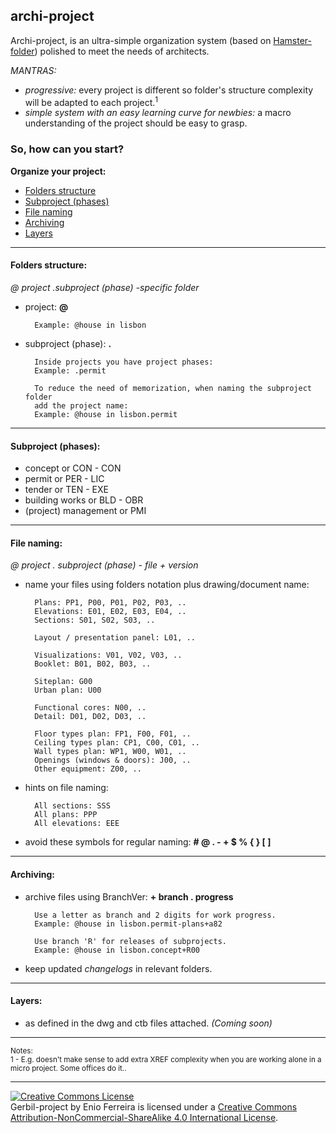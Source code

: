 archi-project
--------------

Archi-project, is an ultra-simple organization system (based on [Hamster-folder](https://github.com/slownews/hamster-system#hamster-folder)) polished to meet the needs of architects.

*MANTRAS:*

- *progressive:* every project is different so folder's structure complexity will be adapted to each project.<sup>1</sup>
- *simple system with an easy learning curve for newbies:* a macro understanding of the project should be easy to grasp.

### So, how can you start?

**Organize your project:**

- [Folders structure](#folders-structure)
- [Subproject (phases)](#subproject-phases)
- [File naming](#file-naming)
- [Archiving](#archiving)
- [Layers](#layers)

---
#### Folders structure:

*@ project .subproject (phase) -specific folder*

- project: **@**

        Example: @house in lisbon

- subproject (phase): **.**

    	Inside projects you have project phases:
        Example: .permit

        To reduce the need of memorization, when naming the subproject folder
        add the project name:
        Example: @house in lisbon.permit

---
#### Subproject (phases):

- concept or CON - CON
- permit or PER - LIC
- tender or TEN - EXE
- building works or BLD - OBR
- (project) management or PMI

---
#### File naming:

*@ project . subproject (phase) - file + version*

- name your files using folders notation plus drawing/document name:

        Plans: PP1, P00, P01, P02, P03, ..
        Elevations: E01, E02, E03, E04, ..
        Sections: S01, S02, S03, ..
        
        Layout / presentation panel: L01, ..
        
        Visualizations: V01, V02, V03, ..
        Booklet: B01, B02, B03, ..
        
        Siteplan: G00
        Urban plan: U00
        
        Functional cores: N00, ..
        Detail: D01, D02, D03, ..
        
        Floor types plan: FP1, F00, F01, ..
        Ceiling types plan: CP1, C00, C01, ..
        Wall types plan: WP1, W00, W01, ..
        Openings (windows & doors): J00, ..
        Other equipment: Z00, ..

- hints on file naming:

        All sections: SSS
        All plans: PPP
        All elevations: EEE

<!-- ahinqtux -->
        
- avoid these symbols for regular naming: **# @ . - + $ % { } [ ]**

---
#### Archiving:

- archive files using BranchVer: **+ branch . progress**

        Use a letter as branch and 2 digits for work progress.
        Example: @house in lisbon.permit-plans+a82

        Use branch 'R' for releases of subprojects.
        Example: @house in lisbon.concept+R00

- keep updated *changelogs* in relevant folders.

---
#### Layers:

- as defined in the dwg and ctb files attached. *(Coming soon)*

---
<sup>Notes:</sup><br>
<sup>1 - E.g. doesn't make sense to add extra XREF complexity when you are working alone in a micro project. Some offices do it..</sup>

---
<a rel="license" href="http://creativecommons.org/licenses/by-nc-sa/4.0/"><img alt="Creative Commons License" style="border-width:0" src="https://i.creativecommons.org/l/by-nc-sa/4.0/88x31.png" /></a><br /><span xmlns:dct="http://purl.org/dc/terms/" property="dct:title">Gerbil-project</span> by Enio Ferreira is licensed under a <a rel="license" href="http://creativecommons.org/licenses/by-nc-sa/4.0/">Creative Commons Attribution-NonCommercial-ShareAlike 4.0 International License</a>.